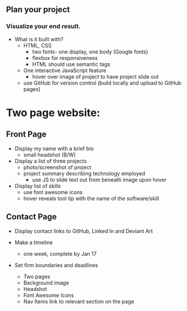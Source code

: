 ## Plan your project

### Visualize your end result.

- What is it built with?
  - HTML, CSS 
    - two fonts- one display, one body (Google fonts)
    - flexbox for responsiveness
    - HTML should use semantic tags
  - One interactive JavaScript feature
    - hover over image of project to have project slide out
  - use GitHub for version control (build locally and upload to GitHub pages)

# Two page website:

## Front Page
  - Display my name with a brief bio
    - small headshot (B/W)
  - Display a list of three projects
    - photo/screenshot of project
    - project summary describing technology employed
      - use JS to slide text out from beneath image upon hover
  - Display list of skills
    - use font awesome icons 
    - hover reveals tool tip with the name of the software/skill

## Contact Page
  - Display contact links to GitHub, Linked In and Deviant Art

- Make a timeline
  - one week, complete by Jan 17

- Set firm boundaries and deadlines
  - Two pages
  - Background image
  - Headshot
  - Font Awesome Icons
  - Nav Items link to relevant section on the page

